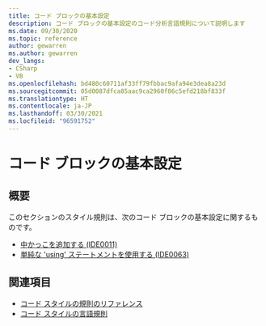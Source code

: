 ```yaml
---
title: コード ブロックの基本設定
description: コード ブロックの基本設定のコード分析言語規則について説明します
ms.date: 09/30/2020
ms.topic: reference
author: gewarren
ms.author: gewarren
dev_langs:
- CSharp
- VB
ms.openlocfilehash: bd480c60711af33ff79fbbac9afa94e3dea8a23d
ms.sourcegitcommit: 05d0087dfca85aac9ca2960f86c5efd218bf833f
ms.translationtype: HT
ms.contentlocale: ja-JP
ms.lasthandoff: 03/30/2021
ms.locfileid: "96591752"
---
```

# <a name="code-block-preferences"></a>コード ブロックの基本設定

## <a name="overview"></a>概要

このセクションのスタイル規則は、次のコード ブロックの基本設定に関するものです。

- [中かっこを追加する (IDE0011)](ide0011.md)
- [単純な 'using' ステートメントを使用する (IDE0063)](ide0063.md)

## <a name="see-also"></a>関連項目

- [コード スタイルの規則のリファレンス](index.md)
- [コード スタイルの言語規則](language-rules.md)

